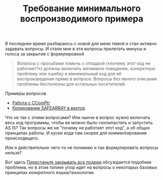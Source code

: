 ﻿---
title: "Требование минимального воспроизводимого примера"
se.owner.user_id: 221228
se.owner.display_name: "Anton Shchyrov"
se.owner.link: "https://ru.meta.stackoverflow.com/users/221228/anton-shchyrov"
se.link: "https://ru.meta.stackoverflow.com/questions/11553/%d0%a2%d1%80%d0%b5%d0%b1%d0%be%d0%b2%d0%b0%d0%bd%d0%b8%d0%b5-%d0%bc%d0%b8%d0%bd%d0%b8%d0%bc%d0%b0%d0%bb%d1%8c%d0%bd%d0%be%d0%b3%d0%be-%d0%b2%d0%be%d1%81%d0%bf%d1%80%d0%be%d0%b8%d0%b7%d0%b2%d0%be%d0%b4%d0%b8%d0%bc%d0%be%d0%b3%d0%be-%d0%bf%d1%80%d0%b8%d0%bc%d0%b5%d1%80%d0%b0"
se.question_id: 11553
se.post_type: question
---
<p>В последнее время разбираюсь с новой для меня темой и стал активно задавать вопросы. И стали мне в эти вопросы прилетать минусы и голоса за закрытие с формулировкой</p>
<blockquote>
<p>Вопросы с просьбами помочь с отладкой («почему этот код не работает?») должны включать желаемое поведение, конкретную проблему или ошибку и минимальный код для её воспроизведения прямо в вопросе. Вопросы без явного описания проблемы бесполезны для остальных посетителей.</p>
</blockquote>
<p>Примеры вопросов</p>
<ul>
<li><a href="https://ru.stackoverflow.com/q/1283631/221228">Работа с CComPtr</a></li>
<li><a href="https://ru.stackoverflow.com/q/1287052/221228">Копирование SAFEARRAY в вектор</a></li>
</ul>
<p>Что не так с этими вопросами? Или нынче в вопрос нужно включать весь код программы, чтобы ее можно было скопипастить и запустить AS IS? Так вопросы же не &quot;почему не работает этот код&quot;, а об общих принципах работы. И куски кода там скорее для комментирования происходящего.</p>
<p>Или я действительно чего-то не понимаю и так формулировать вопросы нельзя?</p>
<p>Вот здесь <a href="https://ru.meta.stackoverflow.com/q/11084/221228">Перестаньте закрывать все подряд</a> обсуждается подобная проблема, но в этом топике упор идет на вопросы о некоторых базовых принципах конкретного языка/технологии.</p>
